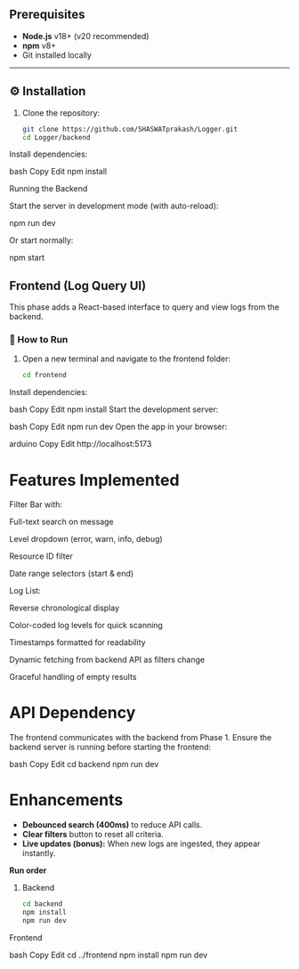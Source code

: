 ##  Prerequisites
- **Node.js** v18+ (v20 recommended)
- **npm** v8+  
- Git installed locally

---

## ⚙ Installation

1. Clone the repository:
   ```bash
   git clone https://github.com/SHASWATprakash/Logger.git
   cd Logger/backend
Install dependencies:

bash
Copy
Edit
npm install

Running the Backend 

Start the server in development mode (with auto-reload):

npm run dev


Or start normally:

npm start


##  Frontend (Log Query UI)

This phase adds a React-based interface to query and view logs from the backend.

### 🚀 How to Run
1. Open a new terminal and navigate to the frontend folder:
   ```bash
   cd frontend
Install dependencies:

bash
Copy
Edit
npm install
Start the development server:

bash
Copy
Edit
npm run dev
Open the app in your browser:

arduino
Copy
Edit
http://localhost:5173
# Features Implemented
Filter Bar with:

Full-text search on message

Level dropdown (error, warn, info, debug)

Resource ID filter

Date range selectors (start & end)

Log List:

Reverse chronological display

Color-coded log levels for quick scanning

Timestamps formatted for readability

Dynamic fetching from backend API as filters change

Graceful handling of empty results

# API Dependency
The frontend communicates with the backend from Phase 1.
Ensure the backend server is running before starting the frontend:

bash
Copy
Edit
cd backend
npm run dev

# Enhancements
- **Debounced search (400ms)** to reduce API calls.
- **Clear filters** button to reset all criteria.
- **Live updates (bonus):** When new logs are ingested, they appear instantly.

**Run order**
1. Backend
   ```bash
   cd backend
   npm install
   npm run dev
Frontend

bash
Copy
Edit
cd ../frontend
npm install
npm run dev